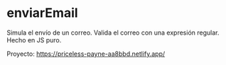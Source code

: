 # enviarEmail
Simula el envío de un correo. Valida el correo con una expresión regular. Hecho en JS puro.

Proyecto: https://priceless-payne-aa8bbd.netlify.app/
